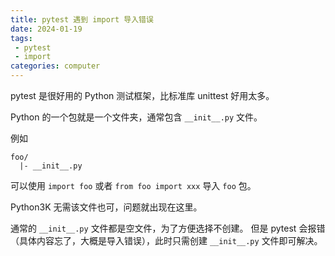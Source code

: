 ```yaml
---
title: pytest 遇到 import 导入错误
date: 2024-01-19
tags:
 - pytest
 - import
categories: computer
---
```


pytest 是很好用的 Python 测试框架，比标准库 unittest 好用太多。

Python 的一个包就是一个文件夹，通常包含 `__init__.py` 文件。

例如

```text
foo/
  |- __init__.py
```

可以使用 `import foo` 或者 `from foo import xxx` 导入 `foo` 包。

Python3K 无需该文件也可，问题就出现在这里。

通常的 `__init__.py` 文件都是空文件，为了方便选择不创建。
但是 pytest 会报错（具体内容忘了，大概是导入错误），此时只需创建 `__init__.py` 文件即可解决。
